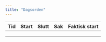 ```yaml
---
title: "Dagsorden"
---
```


|  Tid | Start   | Slutt   | Sak   | Faktisk start   |
|---|---|---|---|---|
|   |   |   |   |   |
|   |   |   |   |   |
|   |   |   |   |   |